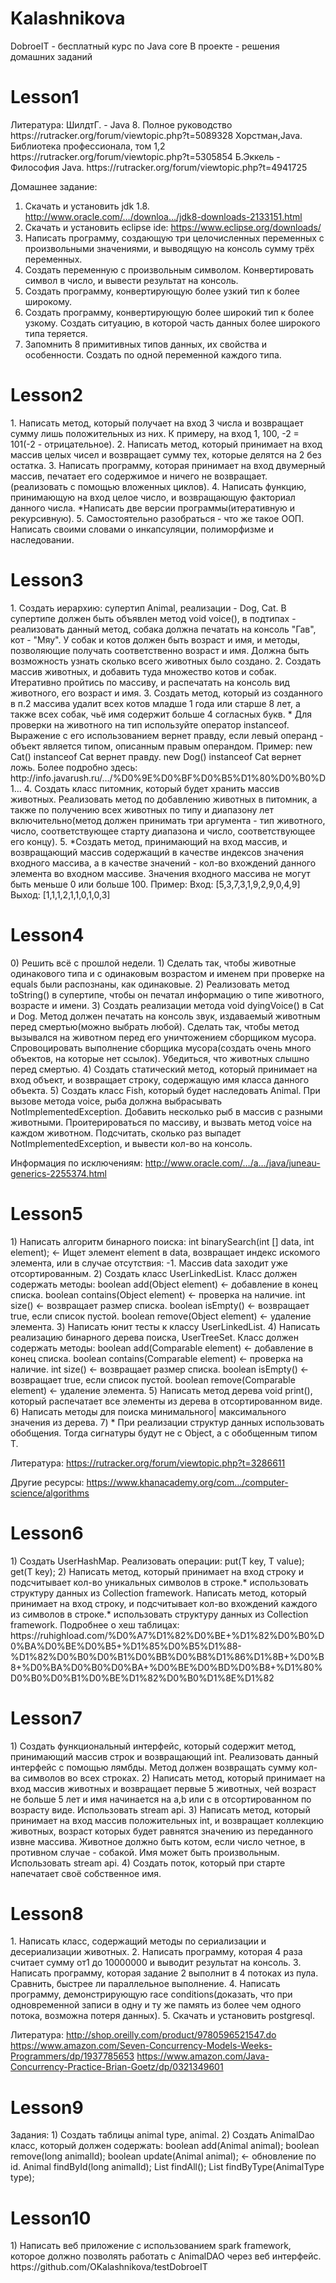 # Kalashnikova
DobroeIT - бесплатный курс по Java core
В проекте - решения домашних заданий

<h1>Lesson1</h1>
Литература:
ШилдтГ. - Java 8. Полное руководство
https://rutracker.org/forum/viewtopic.php?t=5089328
Хорстман,Java. Библиотека профессионала, том 1,2
https://rutracker.org/forum/viewtopic.php?t=5305854
Б.Эккель - Философия Java.
https://rutracker.org/forum/viewtopic.php?t=4941725

Домашнее задание:
1) Скачать и установить jdk 1.8. 
http://www.oracle.com/…/downloa…/jdk8-downloads-2133151.html
2) Скачать и установить eclipse ide:
https://www.eclipse.org/downloads/
3) Написать программу, создающую три целочисленных переменных с произвольными значениями, и выводящую на консоль сумму трёх переменных.
4) Создать переменную с произвольным символом. Конвертировать символ в число, и вывести результат на консоль.
5) Создать программу, конвертирующую более узкий тип к более широкому.
6) Создать программу, конвертирующую более широкий тип к более узкому. Создать ситуацию, в которой часть данных более широкого типа теряется.
7) Запомнить 8 примитивных типов данных, их свойства и особенности. Создать по одной переменной каждого типа.


<h1>Lesson2</h1>
1. Написать метод, который получает на вход 3 числа и возвращает сумму лишь положительных из них. К примеру, на вход 1, 100, -2 = 101(-2 - отрицательное).
2. Написать метод, который принимает на вход массив целых чисел и возвращает сумму тех, которые делятся на 2 без остатка.
3. Написать программу, которая принимает на вход двумерный массив, печатает его содержимое и ничего не возвращает. (реализовать с помощью вложенных циклов).
4. Написать функцию, принимающую на вход целое число, и возвращающую факториал данного числа. *Написать две версии программы(итеративную и рекурсивную).
5. Самостоятельно разобраться - что же такое ООП. Написать своими словами о инкапсуляции, полиморфизме и наследовании.

<h1>Lesson3</h1>
1. Создать иерархию: супертип Animal, реализации - Dog, Cat. В супертипе должен быть объявлен метод void voice(), в подтипах - реализовать данный метод, собака должна печатать на консоль "Гав", кот - "Мяу". У собак и котов должен быть возраст и имя, и методы, позволяющие получать соответственно возраст и имя. Должна быть возможность узнать сколько всего животных было создано.
2. Создать массив животных, и добавить туда множество котов и собак. Итеративно пройтись по массиву, и распечатать на консоль вид животного, его возраст и имя.
3. Создать метод, который из созданного в п.2 массива удалит всех котов младше 1 года или старше 8 лет, а также всех собак, чьё имя содержит больше 4 согласных букв. * Для проверки на животного на тип используйте оператор instanceof. Выражение с его использованием вернет правду, если левый операнд - объект является типом, описанным правым операндом. Пример:
new Cat() instanceof Cat вернет правду. new Dog() instanceof Cat вернет ложь. 
Более подробно здесь: http://info.javarush.ru/…/%D0%9E%D0%BF%D0%B5%D1%80%D0%B0%D1…
4. Создать класс питомник, который будет хранить массив животных. Реализовать метод по добавлению животных в питомник, а также по получению всех животных по типу и диапазону лет включительно(метод должен принимать три аргумента - тип животного, число, соответствующее старту диапазона и число, соответствующее его концу).
5. *Создать метод, принимающий на вход массив, и возвращающий массив содержащий в качестве индексов значения входного массива, а в качестве значений - кол-во вхождений данного элемента во входном массиве. Значения входного массива не могут быть меньше 0 или больше 100.
Пример:
Вход: [5,3,7,3,1,9,2,9,0,4,9]
Выход: [1,1,1,2,1,1,0,1,0,3]

<h1>Lesson4</h1>
0) Решить всё с прошлой недели. 
1) Сделать так, чтобы животные одинакового типа и с одинаковым возрастом и именем при проверке на equals были распознаны, как одинаковые.
2) Реализовать метод toString() в супертипе, чтобы он печатал информацию о типе животного, возрасте и имени.
3) Создать реализации метода void dyingVoice() в Cat и Dog. Метод должен печатать на консоль звук, издаваемый животным перед смертью(можно выбрать любой). Сделать так, чтобы метод вызывался на животном перед его уничтожением сборщиком мусора. Спровоцировать выполнение сборщика мусора(создать очень много объектов, на которые нет ссылок). Убедиться, что животных слышно перед смертью.
4) Создать статический метод, который принимает на вход объект, и возвращает строку, содержащую имя класса данного объекта.
5) Создать класс Fish, который будет наследовать Animal. При вызове метода voice, рыба должна выбрасывать NotImplementedException. Добавить несколько рыб в массив с разными животными. Проитерироваться по массиву, и вызвать метод voice на каждом животном. Подсчитать, сколько раз выпадет NotImplementedException, и вывести кол-во на консоль.

Информация по исключениям:
http://www.oracle.com/…/a…/java/juneau-generics-2255374.html

<h1>Lesson5</h1>
1) Написать алгоритм бинарного поиска:
int binarySearch(int [] data, int element); <- Ищет элемент element в data, возвращает индекс искомого элемента, или в случае отсутствия: -1. Массив data заходит уже отсортированным.
2) Создать класс UserLinkedList. Класс должен содержать методы:
boolean add(Object element) <- добавление в конец списка.
boolean contains(Object element) <- проверка на наличие.
int size() <- возвращает размер списка.
boolean isEmpty() <- возвращает true, если список пустой.
boolean remove(Object element) <- удаление элемента.
3) Написать юнит тесты к классу UserLinkedList.
4) Написать реализацию бинарного дерева поиска, UserTreeSet. Класс должен содержать методы:
boolean add(Comparable element) <- добавление в конец списка.
boolean contains(Comparable element) <- проверка на наличие.
int size() <- возвращает размер списка.
boolean isEmpty() <- возвращает true, если список пустой.
boolean remove(Comparable element) <- удаление элемента.
5) Написать метод дерева void print(), который распечатает все элементы из дерева в отсортированном виде.
6) Написать методы для поиска минимального| максимального значения из дерева.
7) * При реализации структур данных использовать обобщения. Тогда сигнатуры будут не с Object, а с обобщенным типом T.

Литература:
https://rutracker.org/forum/viewtopic.php?t=3286611

Другие ресурсы:
https://www.khanacademy.org/com…/computer-science/algorithms

<h1>Lesson6</h1>
1) Создать UserHashMap. Реализовать операции:
put(T key, T value);
get(T key);
2) Написать метод, который принимает на вход строку и подсчитывает кол-во уникальных символов в строке.* использовать структуру данных из Collection framework.
Написать метод, который принимает на вход строку, и подсчитывает кол-во вхождений каждого из символов в строке.* использовать структуру данных из Collection framework.
Подробнее о хеш таблицах:
https://ruhighload.com/%D0%A7%D1%82%D0%BE+%D1%82%D0%B0%D0%BA%D0%BE%D0%B5+%D1%85%D0%B5%D1%88-%D1%82%D0%B0%D0%B1%D0%BB%D0%B8%D1%86%D1%8B+%D0%B8+%D0%BA%D0%B0%D0%BA+%D0%BE%D0%BD%D0%B8+%D1%80%D0%B0%D0%B1%D0%BE%D1%82%D0%B0%D1%8E%D1%82

<h1>Lesson7</h1>
1) Создать функциональный интерфейс, который содержит метод, принимающий массив строк и возвращающий int. Реализовать данный интерфейс с помощью лямбды. Метод должен возвращать сумму кол-ва символов во всех строках.
2) Написать метод, который принимает на вход массив животных и возвращает первые 5 животных, чей возраст не больше 5 лет и имя начинается на a,b или c в отсортированном по возрасту виде. Использовать stream api.
3) Написать метод, который принимает на вход массив положительных int, и возвращает коллекцию животных, возраст которых будет равнятся значению из переданного извне массива. Животное должно быть котом, если число четное, в противном случае - собакой. Имя может быть произвольным. Использовать stream api.
4) Создать поток, который при старте напечатает своё собственное имя.

<h1>Lesson8</h1>
1. Написать класс, содержащий методы по сериализации и десериализации животных.
2. Написать программу, которая 4 раза считает сумму от1 до 10000000 и выводит результат на консоль.
3. Написать программу, которая задание 2 выполнит в 4 потоках из пула. Сравнить, быстрее ли параллельное выполнение.
4. Написать программу, демонстрирующую race conditions(доказать, что при одновременной записи в одну и ту же память из более чем одного потока, возможна потеря данных).
5. Скачать и установить postgresql.

Литература:
http://shop.oreilly.com/product/9780596521547.do
https://www.amazon.com/Seven-Concurrency-Models-Weeks-Programmers/dp/1937785653
https://www.amazon.com/Java-Concurrency-Practice-Brian-Goetz/dp/0321349601

<h1>Lesson9</h1>
Задания:
1) Создать таблицы animal type, animal.
2) Создать AnimalDao класс, который должен содержать:
boolean add(Animal animal);
boolean remove(long animalId);
boolean update(Animal animal); <- обновление по id.
Animal findById(long animalId);
List<Animal> findAll();
List<Animal> findByType(AnimalType type);

<h1>Lesson10</h1>
1) Написать веб приложение с использованием spark framework, которое должно позволять работать с AnimalDAO через веб интерфейс.
https://github.com/OKalashnikova/testDobroeIT
